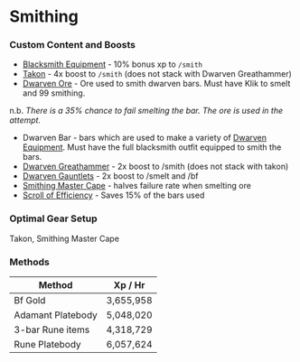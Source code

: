 # Smithing

### Custom Content and Boosts

* [Blacksmith Equipment](../custom-items/equippables.md#blacksmith-equipment) - 10% bonus xp to `/smith`
* [Takon](../custom-items/pets.md#miscellaneous-pets) - 4x boost to `/smith` (does not stack with Dwarven Greathammer)
* [Dwarven Ore](../bosses/king-goldemar.md#loot) - Ore used to smith dwarven bars. Must have Klik to smelt and 99 smithing.

n.b. _There is a 35% chance to fail smelting the bar. The ore is used in the attempt._

* Dwarven Bar - bars which are used to make a variety of [Dwarven Equipment](../custom-items/equippables.md#dwarven-equipment). Must have the full blacksmith outfit equipped to smith the bars.
* [Dwarven Greathammer](../custom-items/equippables.md#dwarven-tools) - 2x boost to /smith (does not stack with takon)
* [Dwarven Gauntlets](../custom-items/equippables.md#dwarven-tools) - 2x boost to /smelt and /bf
* [Smithing Master Cape](../custom-items/equippables.md#master-capes) - halves failure rate when smelting ore
* [Scroll of Efficiency](dungeoneering-training/dg-rewards.md#buyable-boosts-utility) - Saves 15% of the bars used

### Optimal Gear Setup

Takon, Smithing Master Cape

### Methods

| Method            | Xp / Hr   |
| ----------------- | --------- |
| Bf Gold           | 3,655,958 |
| Adamant Platebody | 5,048,020 |
| 3-bar Rune items  | 4,318,729 |
| Rune Platebody    | 6,057,624 |

